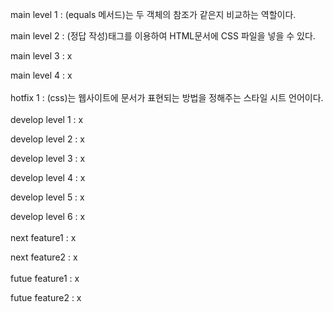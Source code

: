 main level 1 : (equals 메서드)는 두 객체의 참조가 같은지 비교하는 역할이다.

main level 2 : (정답 작성)태그를 이용하여 HTML문서에 CSS 파일을 넣을 수 있다.

main level 3 : x

main level 4 : x
<br></br>
hotfix 1 : (css)는 웹사이트에 문서가 표현되는 방법을 정해주는 스타일 시트 언어이다.
<br></br>
develop level 1 : x

develop level 2 : x

develop level 3 : x

develop level 4 : x

develop level 5 : x

develop level 6 : x
<br></br>
next feature1 : x

next feature2 : x
<br></br>
futue feature1 : x

futue feature2 : x
